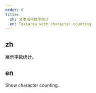 ```yaml
---
order: 9
title:
  zh: 文本域带数字统计
  en: Textarea with character counting
---
```


## zh

展示字数统计。

## en

Show character counting.
